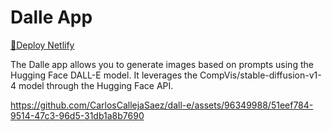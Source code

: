 # Dalle App

[🚀Deploy Netlify](https://dainty-quokka-af20b9.netlify.app/)

The Dalle app allows you to generate images based on prompts using the Hugging Face DALL-E model. It leverages the CompVis/stable-diffusion-v1-4 model through the Hugging Face API.

https://github.com/CarlosCallejaSaez/dall-e/assets/96349988/51eef784-9514-47c3-96d5-31db1a8b7690

